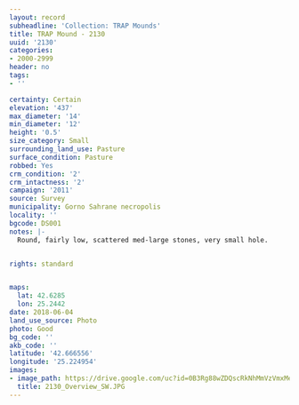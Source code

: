 ```yaml
---
layout: record
subheadline: 'Collection: TRAP Mounds'
title: TRAP Mound - 2130
uuid: '2130'
categories:
- 2000-2999
header: no
tags:
- ''

certainty: Certain
elevation: '437'
max_diameter: '14'
min_diameter: '12'
height: '0.5'
size_category: Small
surrounding_land_use: Pasture
surface_condition: Pasture
robbed: Yes
crm_condition: '2'
crm_intactness: '2'
campaign: '2011'
source: Survey
municipality: Gorno Sahrane necropolis
locality: ''
bgcode: DS001
notes: |-
  Round, fairly low, scattered med-large stones, very small hole.


rights: standard


maps:
  lat: 42.6285
  lon: 25.2442
date: 2018-06-04
land_use_source: Photo
photo: Good
bg_code: ''
akb_code: ''
latitude: '42.666556'
longitude: '25.224954'
images:
- image_path: https://drive.google.com/uc?id=0B3Rg88wZDQscRkNhMmVzVmxMeHM
  title: 2130_Overview_SW.JPG
---
```

